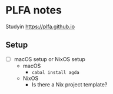 # PLFA notes

Studyin https://plfa.github.io

## Setup

- [ ] macOS setup or NixOS setup
  - macOS
    - `cabal install agda`
  - NixOS
    - Is there a Nix project template?
